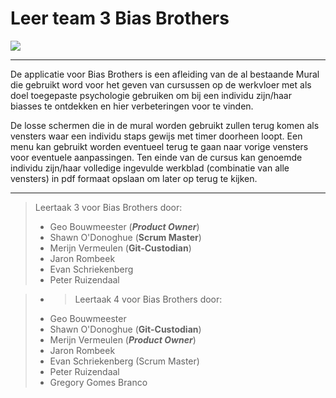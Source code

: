 # Leer team 3 Bias Brothers

![](Frontend/Images/BiasBrothers.png)

---

De applicatie voor Bias Brothers is een afleiding van de al bestaande Mural die gebruikt word voor het geven van cursussen op de werkvloer met als doel toegepaste psychologie gebruiken om bij een individu zijn/haar biasses te ontdekken en hier verbeteringen voor te vinden.

De losse schermen die in de mural worden gebruikt zullen terug komen als vensters waar een individu staps gewijs met timer doorheen loopt. Een menu kan gebruikt worden eventueel terug te gaan naar vorige vensters voor eventuele aanpassingen. Ten einde van de cursus kan genoemde individu zijn/haar volledige ingevulde werkblad (combinatie van alle vensters) in pdf formaat opslaan om later op terug te kijken.

---

>Leertaak 3 voor Bias Brothers door:
>- Geo Bouwmeester (***Product Owner***)
>- Shawn O'Donoghue (**Scrum Master**)
>- Merijn Vermeulen (**Git-Custodian**)
>- Jaron Rombeek
>- Evan Schriekenberg 
>- Peter Ruizendaal


>- >Leertaak 4 voor Bias Brothers door:
>- Geo Bouwmeester 
>- Shawn O'Donoghue (**Git-Custodian**)
>- Merijn Vermeulen (***Product Owner***)
>- Jaron Rombeek
>- Evan Schriekenberg (Scrum Master)
>- Peter Ruizendaal
>- Gregory Gomes Branco
